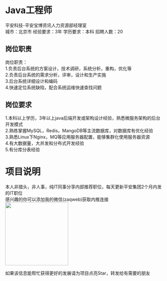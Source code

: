 # Java工程师
平安科技-平安宝博资讯人力资源部经理室  
城市：北京市 经验要求：3年 学历要求：本科  招聘人数：20

## 岗位职责
岗位职责：   
1.负责后台系统的方案设计，技术调研，系统分析，重构，优化等   
2.负责后台系统的需求分析，评审，设计和生产实施   
3.后台系统详细设计和编码   
4.快速定位系统缺陷，配合系统运维快速查找问题

## 岗位要求
1.本科以上学历，3年以上java后端开发或架构设计经验，熟悉微服务架构的后台开发模式   
2.熟练掌握MySQL，Redis，MangoDB等主流数据库，对数据库有优化经验   
3.熟悉Linux下Nginx，MQ等应用服务器配置，能够集群化使用服务器资源   
4.有大数据量，大并发和分布式开发经验   
5.有分库分表经验

# 项目说明

本人非猎头，非人事，纯IT同事分享内部推荐职位，每天更新平安集团2个月内发的IT职位  
感兴趣的你可以添加我的微信(zaqweb)获取内推连接  
<img src="https://github.com/zaqweb/PA-IT-JOBS/blob/master/WechatICode.jpeg"  height="200" width="200">

如果该信息能帮忙获得更好的发展请为项目点亮Star，转发给有需要的朋友




